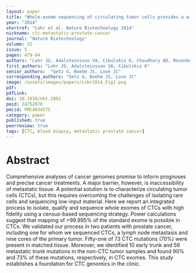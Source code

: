 ```yaml
---
layout: paper
title: "Whole-exome sequencing of circulating tumor cells provides a window into metastatic prostate cancer"
year: "2014"
shortref: "Lohr et al. Nature Biotechnology 2014"
nickname: ctc-metastatic-prostate-cancer
journal: "Nature Biotechnology"
volume: 32
issue: 5
pages: 479-84
authors: "Lohr JG, Adalsteinsson VA, Cibulskis K, Choudhury AD, Rosenberg M, Cruz-Gordillo P, Francis JM, Zhang CZ, Shalek AK, Satija R, Trombetta JJ, Lu D, Tallapragada N, Tahirova N, Kim S, Blumenstiel B, Sougnez C, Lowe A, Wong B, Auclair D, Van Allen EM, Nakabayashi M, Lis RT, Lee GS, Li T, Chabot MS, Ly A, Taplin ME, Clancy TE, Loda M, Regev A, Meyerson M, Hahn WC, Kantoff PW, Golub TR, Getz G, Boehm JS, Love JC"
first_authors: "Lohr JG, Adalsteinsson VA, Cibulskis K"
senior_authors:  "Getz G, Boehm JS, Love JC"
corresponding_authors: "Getz G, Boehm JS, Love JC"
image: /assets/images/papers/Lohr2014_Fig1.png
pdf:
pdfLink:
doi: 10.1038/nbt.2892
pmid: 24752078
pmcid: PMC4034575
category: paper
published: true
peerreview: true
tags: [CTC, blood biopsy, metastatic prostate cancer]
---
```


# Abstract

Comprehensive analyses of cancer genomes promise to inform prognoses and precise cancer treatments. A major barrier, however, is inaccessibility of metastatic tissue. A potential solution is to characterize circulating tumor cells (CTCs), but this requires overcoming the challenges of isolating rare cells and sequencing low-input material. Here we report an integrated process to isolate, qualify and sequence whole exomes of CTCs with high fidelity using a census-based sequencing strategy. Power calculations suggest that mapping of >99.995% of the standard exome is possible in CTCs. We validated our process in two patients with prostate cancer, including one for whom we sequenced CTCs, a lymph node metastasis and nine cores of the primary tumor. Fifty-one of 73 CTC mutations (70%) were present in matched tissue. Moreover, we identified 10 early trunk and 56 metastatic trunk mutations in the non-CTC tumor samples and found 90% and 73% of these mutations, respectively, in CTC exomes. This study establishes a foundation for CTC genomics in the clinic.

